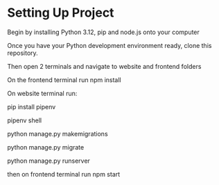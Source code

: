 # Setting Up Project
Begin by installing Python 3.12, pip and node.js onto your computer

Once you have your Python development environment ready, clone this repository.

Then open 2 terminals and navigate to website and frontend folders

On the frontend terminal run npm install

On website terminal run:

pip install pipenv

pipenv shell

python manage.py makemigrations

python manage.py migrate

python manage.py runserver

then on frontend terminal run npm start
